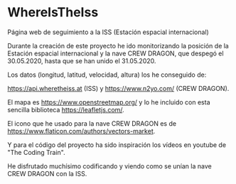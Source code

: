 # WhereIsTheIss

Página web de seguimiento a la ISS (Estación espacial internacional)

Durante la creación de este proyecto he ido monitorizando la posición de la Estación espacial internacional y la nave CREW DRAGON, que despegó el 30.05.2020, hasta que se han unido el 31.05.2020.

Los datos (longitud, latitud, velocidad, altura) los he conseguido de:

https://api.wheretheiss.at (ISS) y https://www.n2yo.com/ (CREW DRAGON).

El mapa es https://www.openstreetmap.org/ y lo he incluido con esta sencilla biblioteca https://leafletjs.com/. 

El icono que he usado para la nave CREW DRAGON es de https://www.flaticon.com/authors/vectors-market.

Y para el código del proyecto ha sido inspiración los vídeos en youtube de "The Coding Train".

He disfrutado muchísimo codificando y viendo como se unían la nave CREW DRAGON con la ISS.






